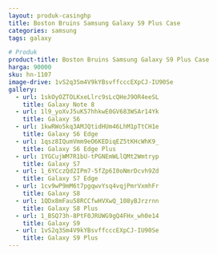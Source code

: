```yaml
---
layout: produk-casinghp
title: Boston Bruins Samsung Galaxy S9 Plus Case
categories: samsung
tags: galaxy

# Produk
product-title: Boston Bruins Samsung Galaxy S9 Plus Case
harga: 90000
sku: hn-1107
image-drive: 1vS2q3Sm4V9kYBsvffcccEXpCJ-IU90Se
gallery:
  - url: 1skOyOZTOLKxeLlrc9sLcQHeJ9OR4eeSL
    title: Galaxy Note 8
  - url: 1l9_yoXvJ5uK57hhkwE0GV683WSAr14Yk
    title: Galaxy S6
  - url: 1kwRWo5kq3AMJQtidHUm46LhM1pTtCH1e
    title: Galaxy S6 Edge
  - url: 1qsz8IQumVmm9eO6KEDiqEZ5tKHcWhK9_
    title: Galaxy S6 Edge Plus
  - url: 1YGCujWM7R1bU-tPGNEmWLlQMt2Wmtryp
    title: Galaxy S7
  - url: 1_6YCczQd2IPm7-5fZp6I0oNmrDcvh9Zd
    title: Galaxy S7 Edge
  - url: 1cv9wP9mM6t7pgqwvYsq4vqjPmrVxmhFr
    title: Galaxy S8
  - url: 1QDx8mFau58RCCfwHVXwQ_108yBJrzrnn
    title: Galaxy S8 Plus
  - url: 1_BSQ73h-8PtF0JRUWG9gQ4FHx_wh0e14
    title: Galaxy S9
  - url: 1vS2q3Sm4V9kYBsvffcccEXpCJ-IU90Se
    title: Galaxy S9 Plus
---
```

